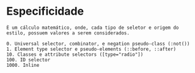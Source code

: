 # Especificidade

    É um cálculo matemático, onde, cada tipo de seletor e origem do estilo, possuem valores a serem considerados.

    0. Universal selector, combinator, e negation pseudo-class (:not())
    1. Element type selector e pseudo-elements (::before, ::after)
    10. Classes e attribute selectors ([type="radio"])
    100. ID selector
    1000. Inline

